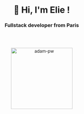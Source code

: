 <h1 align="center">👋 Hi, I'm Elie !</h1>
<h3 align="center">Fullstack developer from Paris</h3>

<br>

<br>

<p align="center"><img width='200' src="https://github.com/Adam-pw/Adam-pw/blob/main/animation_500_kxa883sd.gif" alt="adam-pw" /></p>

